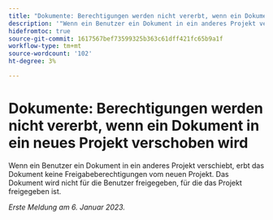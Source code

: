 ```yaml
---
title: "Dokumente: Berechtigungen werden nicht vererbt, wenn ein Dokument in ein neues Projekt verschoben wird."
description: '"Wenn ein Benutzer ein Dokument in ein anderes Projekt verschiebt, erbt das Dokument keine Freigabeberechtigungen vom neuen Projekt. Das Dokument wird nicht für die Benutzer freigegeben, für die das Projekt freigegeben ist. “'
hidefromtoc: true
source-git-commit: 1617567bef73599325b363c61dff421fc65b9a1f
workflow-type: tm+mt
source-wordcount: '102'
ht-degree: 3%

---
```



# Dokumente: Berechtigungen werden nicht vererbt, wenn ein Dokument in ein neues Projekt verschoben wird

<!-- This Known Issue is on the TOC for both Workfront and Workfront Proof-->

Wenn ein Benutzer ein Dokument in ein anderes Projekt verschiebt, erbt das Dokument keine Freigabeberechtigungen vom neuen Projekt. Das Dokument wird nicht für die Benutzer freigegeben, für die das Projekt freigegeben ist.

_Erste Meldung am 6. Januar 2023._

